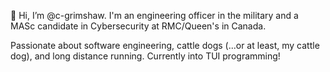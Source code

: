 👋 Hi, I’m @c-grimshaw. I'm an engineering officer in the military and a MASc candidate in Cybersecurity at RMC/Queen's in Canada.

Passionate about software engineering, cattle dogs (...or at least, my cattle dog), and long distance running. Currently into TUI programming!
